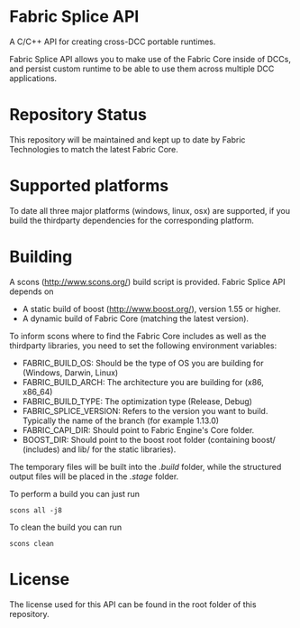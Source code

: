 Fabric Splice API
======================
A C/C++ API for creating cross-DCC portable runtimes.

Fabric Splice API allows you to make use of the Fabric Core inside of DCCs, and persist custom runtime to be able to use them across multiple DCC applications.

Repository Status
=================

This repository will be maintained and kept up to date by Fabric Technologies to match the latest Fabric Core.

Supported platforms
===================

To date all three major platforms (windows, linux, osx) are supported, if you build the thirdparty dependencies for the corresponding platform.

Building
========

A scons (http://www.scons.org/) build script is provided. Fabric Splice API depends on
* A static build of boost (http://www.boost.org/), version 1.55 or higher.
* A dynamic build of Fabric Core (matching the latest version).

To inform scons where to find the Fabric Core includes as well as the thirdparty libraries, you need to set the following environment variables:

* FABRIC_BUILD_OS: Should be the type of OS you are building for (Windows, Darwin, Linux)
* FABRIC_BUILD_ARCH: The architecture you are building for (x86, x86_64)
* FABRIC_BUILD_TYPE: The optimization type (Release, Debug)
* FABRIC_SPLICE_VERSION: Refers to the version you want to build. Typically the name of the branch (for example 1.13.0)
* FABRIC_CAPI_DIR: Should point to Fabric Engine's Core folder.
* BOOST_DIR: Should point to the boost root folder (containing boost/ (includes) and lib/ for the static libraries).

The temporary files will be built into the *.build* folder, while the structured output files will be placed in the *.stage* folder.

To perform a build you can just run

    scons all -j8

To clean the build you can run

    scons clean    

License
==========

The license used for this API can be found in the root folder of this repository.
